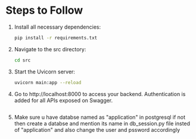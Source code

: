 # Steps to Follow

1. Install all necessary dependencies:
   ```bash
   pip install -r requirements.txt
2. Navigate to the src directory:
   ```bash
   cd src
3. Start the Uvicorn server:
   ```bash
   uvicorn main:app --reload
4. Go to http://localhost:8000 to access your backend. Authentication is added for all APIs exposed on Swagger.
   ```bash
5. Make sure u have databse named as "application" in postgresql
   if not then create a databse and mention its name in db_session.py file insted of "application" and also change the user and pssword accordingly

   
   


